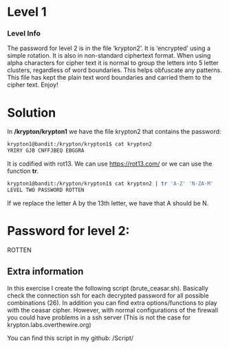 # Level 1

### Level Info

The password for level 2 is in the file ‘krypton2’. It is ‘encrypted’ using a simple rotation. It is also in non-standard ciphertext format. When using alpha characters for cipher text it is normal to group the letters into 5 letter clusters, regardless of word boundaries. This helps obfuscate any patterns. This file has kept the plain text word boundaries and carried them to the cipher text. Enjoy!

# Solution

In **/krypton/krypton1** we have the file krypton2 that contains the password:
```sh
krypton1@bandit:/krypton/krypton1$ cat krypton2 
YRIRY GJB CNFFJBEQ EBGGRA
```

It is codified with rot13. We can use https://rot13.com/ or we can use the function **tr**.
```sh
krypton1@bandit:/krypton/krypton1$ cat krypton2 | tr 'A-Z' 'N-ZA-M'
LEVEL TWO PASSWORD ROTTEN
```
If we replace the letter A by the 13th letter, we have that A should be N.  

# Password for level 2:

ROTTEN

## Extra information
In this exercise I create the following script (brute_ceasar.sh). Basically check the connection ssh for each decrypted password for all possible combinations (26). In addition you can find extra options/functions to play with the ceasar cipher. However, with normal configurations of the firewall you could have problems in a ssh server (This is not the case for krypton.labs.overthewire.org)

You can find this script in my github: /Script/
